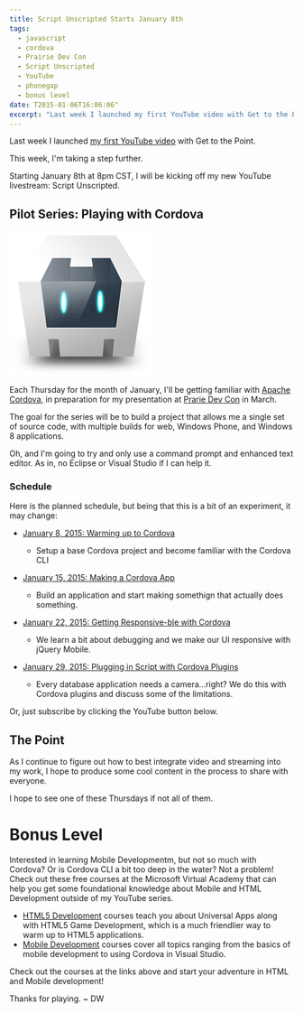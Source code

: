 ```yaml
---
title: Script Unscripted Starts January 8th
tags:
  - javascript
  - cordova
  - Prairie Dev Con
  - Script Unscripted
  - YouTube
  - phonegap
  - bonus level
date: T2015-01-06T16:06:06"
excerpt: "Last week I launched my first YouTube video with Get to the Point."
---
```


[1]: cordova_256.png

Last week I launched [my first YouTube video](https://www.davidwesst.com/get-to-the-point-video-is-up/) with Get to the Point.

This week, I'm taking a step further.

Starting January 8th at 8pm CST, I will be kicking off my new YouTube livestream: Script Unscripted. 

## Pilot Series: Playing with Cordova

![1]

Each Thursday for the month of January, I'll be getting familiar with [Apache Cordova](http://cordova.apache.org/), in preparation for my presentation at [Prarie Dev Con](http://prariedevcon.com) in March.

The goal for the series will be to build a project that allows me a single set of source code, with multiple builds for web, Windows Phone, and Windows 8 applications. 

Oh, and I'm going to try and only use a command prompt and enhanced text editor. As in, no Eclipse or Visual Studio if I can help it.

### Schedule

Here is the planned schedule, but being that this is a bit of an experiment, it may change:

*   [January 8, 2015: Warming up to Cordova](https://www.youtube.com/watch?v=LgMueH9-Ozg)

    *   Setup a base Cordova project and become familiar with the Cordova CLI
*   [January 15, 2015: Making a Cordova App](http://youtu.be/Ew5LB9gaGms)

    *   Build an application and start making somethign that actually does something.
*   [January 22, 2015: Getting Responsive-ble with Cordova](http://youtu.be/Ew5LB9gaGms)

    *   We learn a bit about debugging and we make our UI responsive with jQuery Mobile.
*   [January 29, 2015: Plugging in Script with Cordova Plugins](http://youtu.be/yiZ4rOVKUVU)

    *   Every database application needs a camera...right? We do this with Cordova plugins and discuss some of the limitations.

Or, just subscribe by clicking the YouTube button below.  

<script src="https://apis.google.com/js/platform.js"></script>  

<div class="g-ytsubscribe" data-channel="davidwesst" data-layout="default" data-count="hidden"></div>

## The Point

As I continue to figure out how to best integrate video and streaming into my work, I hope to produce some cool content in the process to share with everyone.

I hope to see one of these Thursdays if not all of them.

# Bonus Level

Interested in learning Mobile Developmentm, but not so much with Cordova? Or is Cordova CLI a bit too deep in the water? Not a problem! Check out these free courses at the Microsoft Virtual Academy that can help you get some foundational knowledge about Mobile and HTML Development outside of my YouTube series.

*   [HTML5 Development](http://www.microsoftvirtualacademy.com/training-topics/html5?prid=ca_DevMVP_DW) courses teach you about Universal Apps along with HTML5 Game Development, which is a much friendlier way to warm up to HTML5 applications.
*   [Mobile Development](http://www.microsoftvirtualacademy.com/training-topics/mobile-development?prid=ca_DevMVP_DW) courses cover all topics ranging from the basics of mobile development to using Cordova in Visual Studio.

Check out the courses at the links above and start your adventure in HTML and Mobile development!

Thanks for playing. ~ DW
